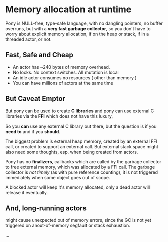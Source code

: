 # Memory allocation at runtime

Pony is NULL-free, type-safe language, with no dangling pointers, no
buffer overruns, but with a **very fast garbage collector**, so you
don't have to worry about explicit memory allocation, if on the heap
or stack, if in a threaded actor, or not.

## Fast, Safe and Cheap

* An actor has ~240 bytes of memory overhead.
* No locks. No context switches. All mutation is local
* An idle actor consumes no resources ( other than memory )
* You can have millions of actors at the same time

## But Caveat Emptor

But pony can be used to create **C libraries** and pony can use
external C libraries via the **FFI** which does not have this luxury,

So you **can** use any external C library out there, but the question is if
you **need to** and if you **should**.

The biggest problem is external heap memory, created by an external
FFI call, or created to support an external call. But external stack
space might also need some thoughts, esp. when being created from
actors.

Pony has no **finalizers**, callbacks which are called by the garbage
collector to free external memory, which was allocated by a FFI call.
The garbage collector is _not timely_ (as with pure reference
counting), it is not triggered immediately when some object goes out
of scope.

A blocked actor will keep it's memory allocated, only a dead actor
will release it eventually.

## And, long-running actors

might cause unexpected out of memory errors, since the GC is not yet triggered 
on anout-of-memory segfault or stack exhaustion.

...
